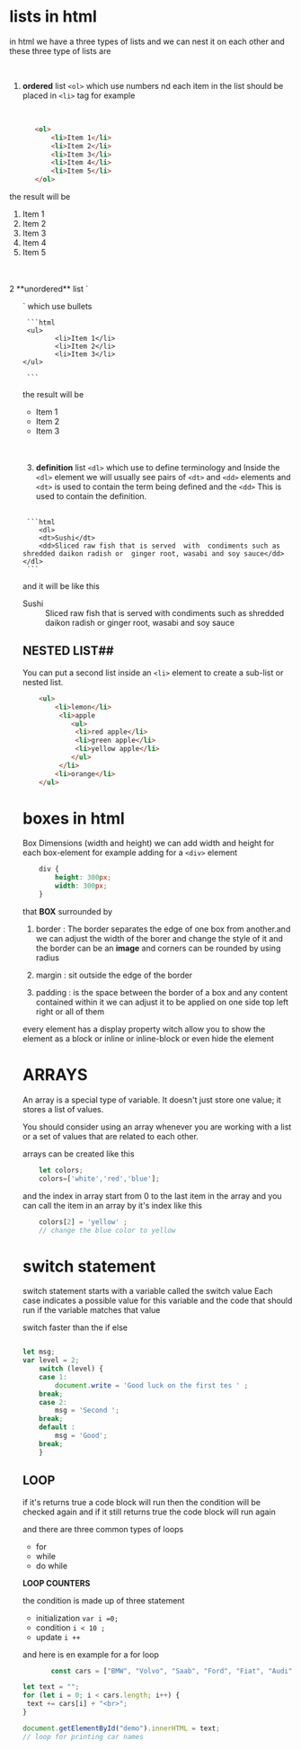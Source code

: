 # lists in html #
in html we have a three types of lists and we can nest it on each other and these three type of lists are

<br>

1.   **ordered** list `<ol>` which use numbers nd each item in the list should be placed in `<li>` tag for example
 
        <br>

     ```html
        <ol>
            <li>Item 1</li>
            <li>Item 2</li>
            <li>Item 3</li>
            <li>Item 4</li>
            <li>Item 5</li>
        </ol>
     ```
the result will be 
 1. Item 1
 2. Item 2
 3. Item 3
 4. Item 4
 5. Item 5
<br>
            <br> 
2 **unordered** list `<ul>` which use bullets
<br>

     ```html
     <ul>
            <li>Item 1</li>
            <li>Item 2</li>
            <li>Item 3</li>
    </ul>

     ```
the result will be 
- Item 1
- Item 2
- Item 3

<br>
<br>


3. **definition** list `<dl>` which use to define terminology and Inside the `<dl>` element we will usually see pairs of `<dt>` and `<dd>` elements and
`<dt>`  is used to contain the term
being defined and the `<dd>` This is used to contain the definition.
<br>

     ```html
        <dl>
        <dt>Sushi</dt>
        <dd>Sliced raw fish that is served  with  condiments such as shredded daikon radish or  ginger root, wasabi and soy sauce</dd>
    </dl>
     ```
and it will be like this
    <dl>
        <dt>Sushi</dt>
        <dd>Sliced raw fish that is served with  condiments such as shredded daikon radish or  ginger root, wasabi and soy sauce</dd>
    </dl>

## NESTED LIST##
You can put a second list inside an `<li>` element to create a sub-list or nested list.

```html
    <ul>
        <li>lemon</li>
         <li>apple
            <ul>
             <li>red apple</li>
             <li>green apple</li>
             <li>yellow apple</li>
            </ul>
         </li>
        <li>orange</li>
    </ul>
```

# boxes in html #
Box Dimensions (width and height) we can add width and height for each box-element for example adding for a `<div>` element 
```css
    div {
        height: 300px;
        width: 300px;
    }
```

that **BOX** surrounded by 
1. border : The border separates the edge of one box from another.and we can adjust the width of the borer and change the style of it and the border can be an **image** and corners can be rounded by using radius

2. margin : sit outside the edge of the border

3. padding : is the space between the border of a box and any content contained within it we can adjust it to be applied on one side top left right or all of them 

every element has a display property witch allow you to show the element as a block or inline or inline-block or even hide the element 


# ARRAYS #
An array is a special type of variable. It doesn't just store one value; it stores a list of values. 

You should consider using an array whenever you are working with a list or a set of values that are related to each other. 

arrays can be created like this
```js
    let colors;
    colors=['white','red','blue'];
```
and the index in array start from 0 to the last item in the array and you can call the item in an array by it's index like this
```js
    colors[2] = 'yellow' ; 
    // change the blue color to yellow
```

# switch statement # 
switch statement starts with a variable called the switch value Each case indicates a possible value for this variable and the code that should run if the variable matches that value

switch faster than the if else 
```js

let msg;
var level = 2;
    switch (level) {
    case 1:
        document.write = 'Good luck on the first tes ' ;
    break;
    case 2:
        msg = 'Second ';
    break;  
    default :
        msg = 'Good';
    break;
    } 

```

## LOOP ##
if it's returns true a code block will run then the condition will be checked again and if it still returns true the code block will run again
 
 and there are three common types of loops
 - for
 - while
 - do while

 **LOOP COUNTERS**

 the condition is made up of three statement 
 - initialization `var i =0;`
 - condition `i < 10 ;`
 - update `i ++`

 and here is en example for a for loop
 ```js
        const cars = ["BMW", "Volvo", "Saab", "Ford", "Fiat", "Audi"];

let text = "";
for (let i = 0; i < cars.length; i++) {
  text += cars[i] + "<br>";
}

document.getElementById("demo").innerHTML = text;
// loop for printing car names
```








